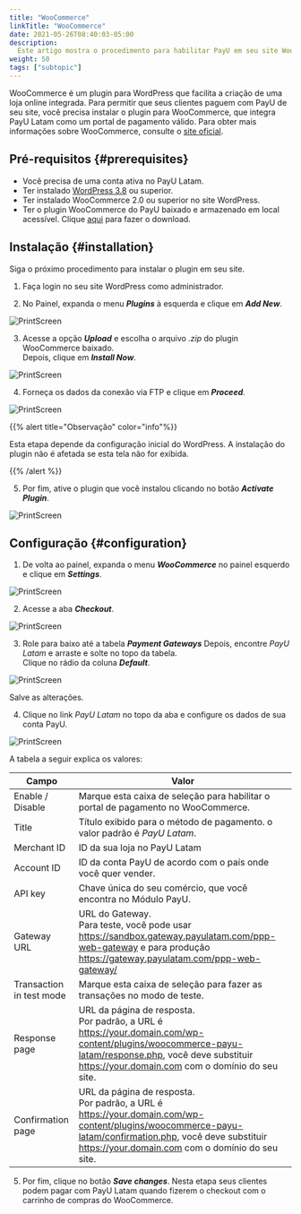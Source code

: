 ```yaml
---
title: "WooCommerce"
linkTitle: "WooCommerce"
date: 2021-05-26T08:40:03-05:00
description:
  Este artigo mostra o procedimento para habilitar PayU em seu site WooCommerce.
weight: 50
tags: ["subtopic"]
---
```


WooCommerce é um plugin para WordPress que facilita a criação de uma loja online integrada. Para permitir que seus clientes paguem com PayU de seu site, você precisa instalar o plugin para WooCommerce, que integra PayU Latam como um portal de pagamento válido. Para obter mais informações sobre WooCommerce, consulte o [site oficial](https://woocommerce.com/). 

## Pré-requisitos {#prerequisites}
* Você precisa de uma conta ativa no PayU Latam.
* Ter instalado [WordPress 3.8](https://wordpress.com/en) ou superior.
* Ter instalado WooCommerce 2.0 ou superior no site WordPress.
* Ter o plugin WooCommerce do PayU baixado e armazenado em local acessível. Clique [aqui](http://developers.payulatam.com/plugins/woocommerce-payu-latam-2.1.zip) para fazer o download.

## Instalação {#installation}
Siga o próximo procedimento para instalar o plugin em seu site.

1. Faça login no seu site WordPress como administrador.

2. No Painel, expanda o menu _**Plugins**_ à esquerda e clique em _**Add New**_.

![PrintScreen](/assets/WooCommerce/WooCommerce_01.jpg)

3. Acesse a opção _**Upload**_ e escolha o arquivo _.zip_ do plugin WooCommerce baixado.<br>
Depois, clique em _**Install Now**_.

![PrintScreen](/assets/WooCommerce/WooCommerce_02.jpg)

4. Forneça os dados da conexão via FTP e clique em _**Proceed**_.

![PrintScreen](/assets/WooCommerce/WooCommerce_03.jpg)

{{% alert title="Observação" color="info"%}}

Esta etapa depende da configuração inicial do WordPress. A instalação do plugin não é afetada se esta tela não for exibida.

{{% /alert %}}  

5. Por fim, ative o plugin que você instalou clicando no botão _**Activate Plugin**_.

![PrintScreen](/assets/WooCommerce/WooCommerce_04.jpg)

## Configuração {#configuration}
1. De volta ao painel, expanda o menu _**WooCommerce**_ no painel esquerdo e clique em _**Settings**_.

![PrintScreen](/assets/WooCommerce/WooCommerce_05.jpg)

2. Acesse a aba _**Checkout**_.

![PrintScreen](/assets/WooCommerce/WooCommerce_06.jpg)

3. Role para baixo até a tabela _**Payment Gateways**_ Depois, encontre _PayU Latam_ e arraste e solte no topo da tabela.<br>
Clique no rádio da coluna _**Default**_.

![PrintScreen](/assets/WooCommerce/WooCommerce_07.jpg)

Salve as alterações. 

4. Clique no link _PayU Latam_ no topo da aba e configure os dados de sua conta PayU.

![PrintScreen](/assets/WooCommerce/WooCommerce_09.jpg)

A tabela a seguir explica os valores:

| Campo                     | Valor                                                                                      |
|---------------------------|--------------------------------------------------------------------------------------------|
| Enable / Disable          | Marque esta caixa de seleção para habilitar o portal de pagamento no WooCommerce.          |
| Title                     | Título exibido para o método de pagamento. o valor padrão é _PayU Latam_.                  |
| Merchant ID               | ID da sua loja no PayU Latam                                                               |
| Account ID                | ID da conta PayU de acordo com o país onde você quer vender.                               |
| API key                   | Chave única do seu comércio, que você encontra no Módulo PayU.                             |
| Gateway URL               | URL do Gateway.<br>Para teste, você pode usar https://sandbox.gateway.payulatam.com/ppp-web-gateway e para produção https://gateway.payulatam.com/ppp-web-gateway/                                                                  |
| Transaction in test mode  | Marque esta caixa de seleção para fazer as transações no modo de teste.                    |
| Response page             | URL da página de resposta.<br>Por padrão, a URL é https://your.domain.com/wp-content/plugins/woocommerce-payu-latam/response.php, você deve substituir https://your.domain.com com o domínio do seu site.             |
| Confirmation page         | URL da página de resposta.<br>Por padrão, a URL é https://your.domain.com/wp-content/plugins/woocommerce-payu-latam/confirmation.php, você deve substituir https://your.domain.com com o domínio do seu site.         |

5. Por fim, clique no botão _**Save changes**_. Nesta etapa seus clientes podem pagar com PayU Latam quando fizerem o checkout com o carrinho de compras do WooCommerce. 